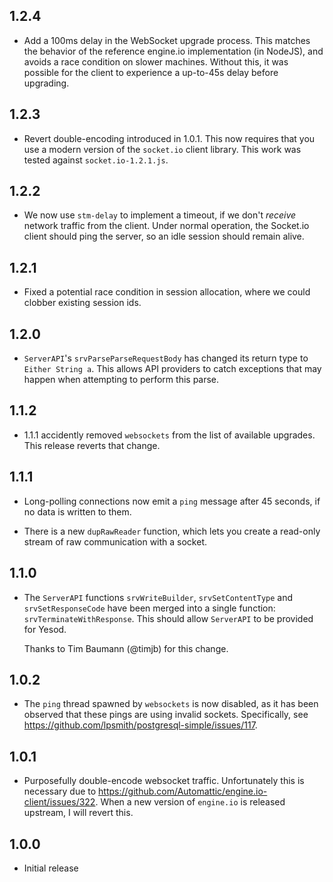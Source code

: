 ## 1.2.4

* Add a 100ms delay in the WebSocket upgrade process. This matches the
  behavior of the reference engine.io implementation (in NodeJS), and
  avoids a race condition on slower machines. Without this, it was
  possible for the client to experience a up-to-45s delay before
  upgrading.

## 1.2.3

* Revert double-encoding introduced in 1.0.1. This now requires that you
  use a modern version of the `socket.io` client library. This work was
  tested against `socket.io-1.2.1.js`.

## 1.2.2

* We now use `stm-delay` to implement a timeout, if we don't *receive*
  network traffic from the client. Under normal operation, the Socket.io
  client should ping the server, so an idle session should remain alive.

## 1.2.1

* Fixed a potential race condition in session allocation, where we could
  clobber existing session ids.

## 1.2.0

* `ServerAPI`'s `srvParseParseRequestBody` has changed its return type to
  `Either String a`. This allows API providers to catch exceptions that may
  happen when attempting to perform this parse.

## 1.1.2

* 1.1.1 accidently removed `websockets` from the list of available upgrades.
  This release reverts that change.

## 1.1.1

* Long-polling connections now emit a `ping` message after 45 seconds, if no
  data is written to them.

* There is a new `dupRawReader` function, which lets you create a read-only
  stream of raw communication with a socket.

## 1.1.0

* The `ServerAPI` functions `srvWriteBuilder`, `srvSetContentType` and
  `srvSetResponseCode` have been merged into a single function:
  `srvTerminateWithResponse`. This should allow `ServerAPI` to be provided for
  Yesod.

  Thanks to Tim Baumann (@timjb) for this change.

## 1.0.2

* The `ping` thread spawned by `websockets` is now disabled, as it has been
  observed that these pings are using invalid sockets. Specifically, see
  https://github.com/lpsmith/postgresql-simple/issues/117.

## 1.0.1

* Purposefully double-encode websocket traffic. Unfortunately this is necessary
  due to https://github.com/Automattic/engine.io-client/issues/322. When a new
  version of `engine.io` is released upstream, I will revert this.

## 1.0.0

* Initial release
